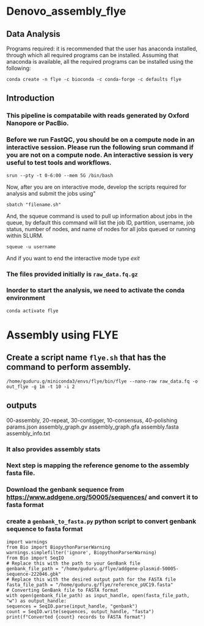 # Denovo_assembly_flye

## Data Analysis
Programs required: it is recommended that the user has anaconda installed, through which all required programs can be installed. Assuming that anaconda is available, all the required programs can be installed using the following:

```
conda create -n flye -c bioconda -c conda-forge -c defaults flye
```
## Introduction
### This pipeline is compatabile with reads generated by Oxford Nanopore or PacBio.

### Before we run FastQC, you should be on a compute node in an interactive session. Please run the following srun command if you are not on a compute node. An interactive session is very useful to test tools and workflows.
```
srun --pty -t 0-6:00 --mem 5G /bin/bash
```

Now, after you are on interactive mode, develop the scripts required for analysis and submit the jobs using"
```
sbatch "filename.sh"
```

And, the squeue command is used to pull up information about jobs in the queue, by default this command will list the job ID, partition, username, job status, number of nodes, and name of nodes for all jobs queued or running within SLURM.
```
squeue -u username
```
And if you want to end the interactive mode type *exit*

### The files provided initially is ```raw_data.fq.gz```

### Inorder to start the analysis, we need to activate the conda environment 
```conda activate flye```

# Assembly using FLYE
## Create a script name ```flye.sh``` that has the command to perform assembly.
```
/home/guduru.g/miniconda3/envs/flye/bin/flye --nano-raw raw_data.fq -o out_flye -g 1m -t 10 -i 2
```

## outputs
00-assembly, 20-repeat, 30-contigger, 10-consensus, 40-polishing
params.json
assembly_graph.gv
assembly_graph.gfa
assembly.fasta
assembly_info.txt

### It also provides assembly stats

### Next step is mapping the reference genome to the assembly fasta file.
### Download the genbank sequence from https://www.addgene.org/50005/sequences/ and convert it to fasta format
 
### create a ```genbank_to_fasta.py``` python script to convert genbank sequence to fasta format
```
import warnings
from Bio import BiopythonParserWarning
warnings.simplefilter('ignore', BiopythonParserWarning)
from Bio import SeqIO                                                                                                                                                                                             # Replace this with the path to your GenBank file
genbank_file_path = "/home/guduru.g/flye/addgene-plasmid-50005-sequence-222046.gbk"                                                                                                                               # Replace this with the desired output path for the FASTA file
fasta_file_path = "/home/guduru.g/flye/reference_pUC19.fasta"
# Converting GenBank file to FASTA format
with open(genbank_file_path) as input_handle, open(fasta_file_path, "w") as output_handle:
sequences = SeqIO.parse(input_handle, "genbank")
count = SeqIO.write(sequences, output_handle, "fasta")                                                                                                                                                            print(f"Converted {count} records to FASTA format")
```

